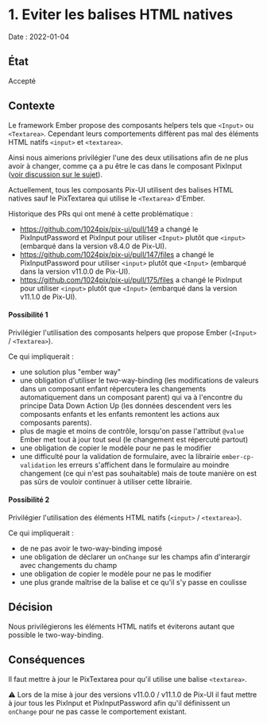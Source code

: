 # 1. Eviter les balises HTML natives

Date : 2022-01-04

## État

Accepté

## Contexte

Le framework Ember propose des composants helpers tels que `<Input>` ou `<Textarea>`.
Cependant leurs comportements diffèrent pas mal des éléments HTML natifs `<input>` et `<textarea>`. 

Ainsi nous aimerions privilégier l'une des deux utilisations afin de ne plus avoir à changer, comme ça a pu être le cas dans le composant PixInput ([voir discussion sur le sujet](https://github.com/1024pix/pix-ui/pull/147#discussion_r724312399)).

Actuellement, tous les composants Pix-UI utilisent des balises HTML natives sauf le PixTextarea qui utilise le `<Textarea>` d'Ember.

Historique des PRs qui ont mené à cette problématique :
- https://github.com/1024pix/pix-ui/pull/149 a changé le PixInputPassword et PixInput pour utiliser `<Input>` plutôt que `<input>` (embarqué dans la version v8.4.0 de Pix-UI).
- https://github.com/1024pix/pix-ui/pull/147/files a changé le PixInputPassword pour utiliser `<input>` plutôt que `<Input>` (embarqué dans la version v11.0.0 de Pix-UI).
- https://github.com/1024pix/pix-ui/pull/175/files a changé le PixInput pour utiliser `<input>` plutôt que `<Input>` (embarqué dans la version v11.1.0 de Pix-UI).

#### Possibilité 1
Privilégier l'utilisation des composants helpers que propose Ember (`<Input>` / `<Textarea>`).

Ce qui impliquerait : 
- une solution plus "ember way"
- une obligation d'utiliser le two-way-binding (les modifications de valeurs dans un composant enfant répercutera les changements automatiquement dans un composant parent) qui va à l'encontre du principe Data Down Action Up (les données descendent vers les composants enfants et les enfants remontent les actions aux composants parents).
- plus de magie et moins de contrôle, lorsqu'on passe l'attribut `@value` Ember met tout à jour tout seul (le changement est répercuté partout)
- une obligation de copier le modèle pour ne pas le modifier
- une difficulté pour la validation de formulaire, avec la librairie `ember-cp-validation` les erreurs s'affichent dans le formulaire au moindre changement (ce qui n'est pas souhaitable) mais de toute manière on est pas sûrs de vouloir continuer à utiliser cette librairie.


#### Possibilité 2
Privilégier l'utilisation des éléments HTML natifs (`<input>` / `<textarea>`).

Ce qui impliquerait : 
- de ne pas avoir le two-way-binding imposé
- une obligation de déclarer un `onChange` sur les champs afin d'interargir avec changements du champ
- une obligation de copier le modèle pour ne pas le modifier
- une plus grande maîtrise de la balise et ce qu'il s'y passe en coulisse

## Décision

Nous privilégierons les éléments HTML natifs et éviterons autant que possible le two-way-binding.

## Conséquences

Il faut mettre à jour le PixTextarea pour qu'il utilise une balise `<textarea>`.

⚠️ Lors de la mise à jour des versions v11.0.0 / v11.1.0 de Pix-UI il faut mettre à jour tous les PixInput et PixInputPassword afin qu'il définissent un `onChange` pour ne pas casse le comportement existant.
